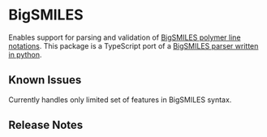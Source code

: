 # BigSMILES

Enables support for parsing and validation of [BigSMILES polymer line notations](https://pubs.acs.org/doi/10.1021/acscentsci.9b00476). This package is a TypeScript port of a [BigSMILES parser written in python](https://github.com/dylanwal/BigSMILES).

## Known Issues

Currently handles only limited set of features in BigSMILES syntax.

## Release Notes
